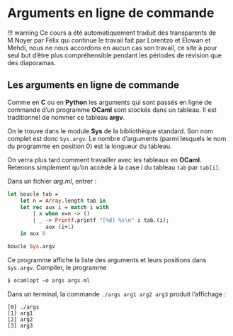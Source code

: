 # Arguments en ligne de commande

!!! warning
    Ce cours a été automatiquement traduit des transparents de M.Noyer par Félix qui continue le travail fait par Lorentzo et Elowan et Mehdi, nous ne nous accordons en aucun cas son travail, ce site à pour seul but d’être plus compréhensible pendant les périodes de révision que des diaporamas.

## Les arguments en ligne de commande

Comme en **C** ou en **Python** les arguments qui sont passés en ligne de commande d’un programme **OCaml** sont stockés dans un tableau. Il est traditionnel de nommer ce tableau **argv**.

On le trouve dans le module **Sys** de la bibliothèque standard. Son nom complet est donc `Sys.argv`. Le nombre
d’arguments (parmi lesquels le nom du programme en position $0$) est la longueur du tableau.

On verra plus tard comment travailler avec les tableaux en **OCaml**. Retenons simplement qu’on accède à la case $i$ du tableau `tab` par `tab[i]`.

Dans un fichier _arg.ml_, entrer :

```Ocaml linenums="1"
let boucle tab =
    let n = Array.length tab in 
    let rec aux i = match i with
        | x when x=n -> ()
        | _ -> Printf.printf "[%d] %s\n" i tab.(i);
            aux (i+1)
    in aux 0

boucle Sys.argv
```

Ce programme affiche la liste des arguments et leurs positions dans `Sys.argv`.
Compiler, le programme

``` bash
$ ocamlopt −o args args.ml
```

Dans un terminal, la commande `./args arg1 arg2 arg3` produit l’affichage :

```
[0] ./args
[1] arg1
[2] arg2
[3] arg3
```
